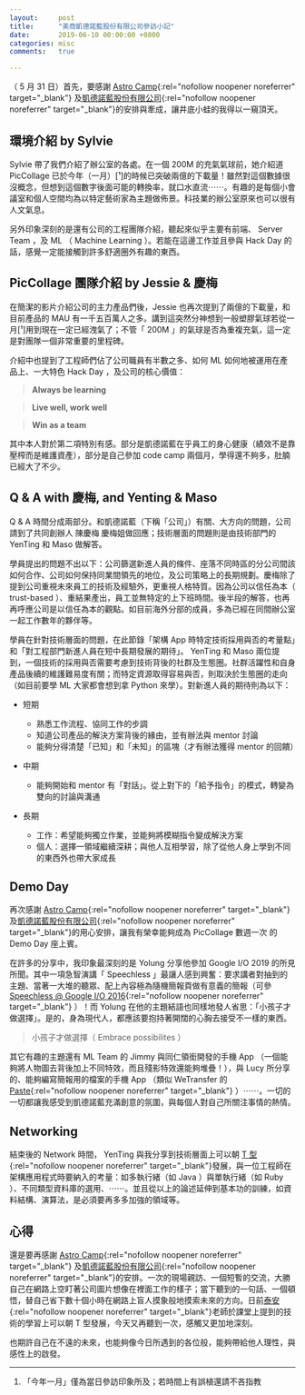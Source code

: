 ```yaml
---
layout:     post
title:      "美商凱德諾藍股份有限公司參訪小記"
date:       2019-06-10 00:00:00 +0800
categories: misc
comments:   true

---
```


（ 5 月 31 日）首先，要感謝 [Astro Camp](https://astro.5xruby.tw/){:rel="nofollow noopener noreferrer" target="_blank"} 及[凱德諾藍股份有限公司](https://cardinalblue.com/){:rel="nofollow noopener noreferrer" target="_blank"}的安排與牽成，讓井底小蛙的我得以一窺頂天。

## 環境介紹 by Sylvie
Sylvie 帶了我們介紹了辦公室的各處。在一個 200M 的充氣氣球前，她介紹道 PicCollage 已於今年（一月）[¹]的時候已突破兩億的下載量！雖然對這個數據很沒概念，但想到這個數字後面可能的轉換率，就口水直流⋯⋯。有趣的是每個小會議室和個人空間均為以特定藝術家為主題做佈景。科技業的辦公室原來也可以很有人文氣息。

另外印象深刻的是還有公司的工程團隊介紹，聽起來似乎主要有前端、 Server Team ，及 ML （ Machine Learning ）。若能在這邊工作並且參與 Hack Day 的話，感覺一定能接觸到許多舒適圈外有趣的東西。

## PicCollage 團隊介紹 by Jessie & 慶梅
在簡潔的影片介紹公司的主力產品們後，Jessie 也再次提到了兩億的下載量，和目前產品的 MAU 有一千五百萬人之多。講到這突然分神想到一般塑膠氣球若從一月[¹]用到現在一定已經洩氣了；不管「 200M 」的氣球是否為重複充氣，這一定是對團隊一個非常重要的里程碑。

介紹中也提到了工程師們佔了公司職員有半數之多、如何 ML 如何地被運用在產品上、一大特色 Hack Day ，及公司的核心價值：

> **Always be learning**

> **Live well, work well**

> **Win as a team**

其中本人對於第二項特別有感。部分是凱德諾藍在乎員工的身心健康（績效不是靠壓榨而是維護資產），部分是自己參加 code camp 兩個月，學得還不夠多，肚腩已經大了不少。


## Q & A with 慶梅, and Yenting & Maso

Q & A 時間分成兩部分。和凱德諾藍（下稱「公司」）有關、大方向的問題，公司請到了共同創辦人 陳慶梅 慶梅姐做回應；技術層面的問題則是由技術部門的 YenTing 和 Maso 做解答。

學員提出的問題不出以下：公司篩選新進人員的條件、座落不同時區的分公司間該如何合作、公司如何保持同業間領先的地位，及公司策略上的長期規劃。慶梅除了提到公司重視未來員工的技術及經驗外，更重視人格特質。因為公司以信任為本（ trust-based ）、重結果產出，員工並無特定的上下班時間。後半段的解答，也再再呼應公司是以信任為本的觀點。如目前海外分部的成員，多為已經在同間辦公室一起工作數年的夥伴等。

學員在針對技術層面的問題，在此節錄「架構 App 時特定技術採用與否的考量點」和「對工程部門新進人員在短中長期發展的期待」。 YenTing 和 Maso 兩位提到，一個技術的採用與否需要考慮到技術背後的社群及生態圈。社群活躍性和自身產品後續的維護難易度有關；而特定資源取得容易與否，則取決於生態圈的走向（如目前要學 ML 大家都會想到拿 Python 來學）。對新進人員的期待則為以下：

- 短期
  - 熟悉工作流程、協同工作的步調
  - 知道公司產品的解決方案背後的緣由，並有辦法與 mentor 討論
  - 能夠分得清楚「已知」和「未知」的區塊（才有辦法獲得 mentor 的回饋）

- 中期
  - 能夠開始和 mentor 有「對話」。從上對下的「給予指令」的模式，轉變為雙向的討論與溝通

- 長期
  - 工作：希望能夠獨立作業，並能夠將模糊指令變成解決方案
  - 個人：選擇一領域繼續深耕；與他人互相學習，除了從他人身上學到不同的東西外也帶大家成長


## Demo Day
再次感謝 [Astro Camp](https://astro.5xruby.tw/){:rel="nofollow noopener noreferrer" target="_blank"} 及[凱德諾藍股份有限公司](https://cardinalblue.com/){:rel="nofollow noopener noreferrer" target="_blank"}的用心安排，讓我有榮幸能夠成為 PicCollage 數週一次 的 Demo Day 座上賓。

在許多的分享中，我印象最深刻的是 Yolung 分享他參加 Google I/O 2019 的所見所聞。其中一項急智演講「 Speechless 」最讓人感到興奮：要求講者對抽到的主題、當著一大堆的聽眾、配上內容極為隨機簡報頁做有意義的簡報（可參 [Speechless @ Google I/O 2016](https://www.youtube.com/watch?v=0R_xJXjwxHA){:rel="nofollow noopener noreferrer" target="_blank"} ）！而 Yolung 在他的主題結語也同樣地發人省思：「小孩子才做選擇」。是的，身為現代人，都應該要抱持著開闊的心胸去接受不一樣的東西。
> 小孩子才做選擇（ Embrace possibilites ）

其它有趣的主題還有 ML Team 的 Jimmy 與同仁領銜開發的手機 App （一個能夠將人物圖去背後加上不同特效，而且殘影特效還能夠堆疊！），與 Lucy 所分享的、能夠編寫簡報用的檔案的手機 App （類似 WeTransfer 的 [Paste](https://pasteapp.com/){:rel="nofollow noopener noreferrer" target="_blank"} ）⋯⋯。一切的一切都讓我感受到凱德諾藍充滿創意的氛圍，與每個人對自己所關注事情的熱情。

## Networking
結束後的 Network 時間， YenTing 與我分享到技術層面上可以朝 [T 型](https://en.wikipedia.org/wiki/T-shaped_skills){:rel="nofollow noopener noreferrer" target="_blank"}發展，與一位工程師在架構應用程式時要納入的考量：如多執行緒（如 Java ）與單執行緒（如 Ruby ）、不同類型資料庫的選用、⋯⋯。並且從以上的論述延伸到基本功的訓練，如資料結構、演算法，是必須要再多多加強的領域等。

## 心得
還是要再感謝 [Astro Camp](https://astro.5xruby.tw/){:rel="nofollow noopener noreferrer" target="_blank"} 及[凱德諾藍股份有限公司](https://cardinalblue.com/){:rel="nofollow noopener noreferrer" target="_blank"}的安排。一次的現場親訪、一個短暫的交流，大勝自己在網路上空盯著公司圖片想像在裡面工作的樣子；當下聽到的一句話、一個頓悟，替自己省下數十個小時在網路上盲人摸象般地摸索未來的方向。日前[泰安](https://taian.su/){:rel="nofollow noopener noreferrer" target="_blank"}老師於課堂上提到的技術的學習上可以朝 T 型發展，今天又再聽到一次，感觸又更加地深刻。

也期許自己在不遠的未來，也能夠像今日所遇到的各位般，能夠帶給他人理性，與感性上的啟發。

---

1. 「今年一月」僅為當日參訪印象所及；若時間上有誤植還請不吝指教
